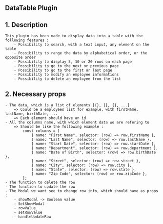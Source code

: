 ## DataTable Plugin

## 1. Description

    This plugin has been made to display data into a table with the following features :
        - Possibility to search, with a text input, any element on the table
        - Possibility to range the data by alphabetical order, or the opposite order
        - Possibility to display 5, 10 or 20 rows on each page
        - Possibility to go to the next or previous page
        - Possibility to go to the first or last page
        - Possibility to modify an employee informations
        - Possibility to delete an employee from the list

## 2. Necessary props

    - The data, which is a list of elements [{}, {}, {}, ...]
        => Could be a employees list for example, with firstName, lastName, birthDate, ...
        => Each element should have an id
    - All the columns name, with which element data we are refering to
        => Should be like the following example :
            const columns = [
                { name: "First Name", selector: (row) => row.firstName },
                { name: "Last Name", selector: (row) => row.lastName },
                { name: "Start Date", selector: (row) => row.startDate },
                { name: "Department", selector: (row) => row.department },
                { name: "Date of Birth", selector: (row) => row.birthDate },
                { name: "Street", selector: (row) => row.street },
                { name: "City", selector: (row) => row.city },
                { name: "State", selector: (row) => row.state },
                { name: "Zip Code", selector: (row) => row.zipCode },
            ];
    - The function to delete the row
    - The function to update the row
    - The Modal we want see to change row info, which should have as props :
        - showModal -> Boolean value
        - SetShowModal
        - rowValue
        - setRowValue
        - handleUpdateRow
